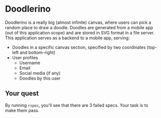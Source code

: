 # Doodlerino

Doodlerino is a really big (almost infinite) canvas, where users can pick a random place to draw a doodle. 
Doodles are generated from a mobile app (out of this application scope) and are stored in SVG format in a file server. This application serves as a backend to a mobile app, serving:

- Doodles in a specific canvas section, specified by two coordinates (top-left and bottom-right)
- User profiles
  - Username
  - Email
  - Social media (if any)
  - Doodles by this user

## Your quest

By running `rspec`, you'll see that there are 3 failed specs. Your task is to make them pass. 
